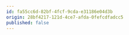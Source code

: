 ```yaml
---
id: fa55cc6d-82bf-4fcf-9cda-e31186e04d3b
origin: 28bf4217-121d-4ce7-afda-0fefcdfadcc5
published: false
---
```

